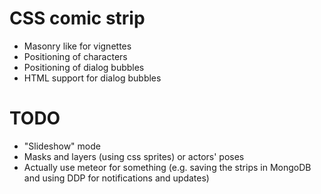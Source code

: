 # CSS comic strip
* Masonry like for vignettes
* Positioning of characters
* Positioning of dialog bubbles
* HTML support for dialog bubbles

# TODO
* "Slideshow" mode
* Masks and layers (using css sprites) or actors' poses
* Actually use meteor for something (e.g. saving the strips in MongoDB and using DDP for notifications and updates)
